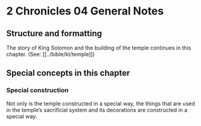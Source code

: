 # 2 Chronicles 04 General Notes
## Structure and formatting

The story of King Solomon and the building of the temple continues in this chapter. (See: [[../bible/kt/temple]])

## Special concepts in this chapter

### Special construction
Not only is the temple constructed in a special way, the things that are used in the temple’s sacrificial system and its decorations are constructed in a special way.